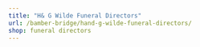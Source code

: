 ```yaml
---
title: "H& G Wilde Funeral Directors"
url: /bamber-bridge/hand-g-wilde-funeral-directors/
shop: funeral directors
---
```

